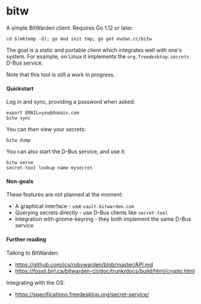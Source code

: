 # bitw

A simple BitWarden client. Requires Go 1.12 or later.

	cd $(mktemp -d); go mod init tmp; go get mvdan.cc/bitw

The goal is a static and portable client which integrates well with one's
system. For example, on Linux it implements the `org.freedesktop.secrets` D-Bus
service.

Note that this tool is still a work in progress.

#### Quickstart

Log in and sync, providing a password when asked:

	export EMAIL=you@domain.com
	bitw sync

You can then view your secrets:

	bitw dump

You can also start the D-Bus service, and use it:

	bitw serve
	secret-tool lookup name mysecret

#### Non-goals

These features are not planned at the moment:

* A graphical interface - use `vault.bitwarden.com`
* Querying secrets directly - use D-Bus clients like `secret-tool`
* Integration with gnome-keyring - they both implement the same D-Bus service

#### Further reading

Talking to BitWarden:

* https://github.com/jcs/rubywarden/blob/master/API.md
* https://fossil.birl.ca/bitwarden-cli/doc/trunk/docs/build/html/crypto.html

Integrating with the OS:

* https://specifications.freedesktop.org/secret-service/
